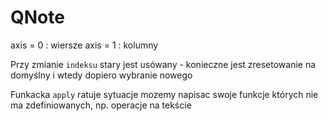 # QNote

axis = 0 : wiersze
axis = 1 : kolumny

Przy zmianie `indeksu` stary jest usówany - konieczne jest zresetowanie na domyślny i wtedy dopiero wybranie nowego

Funkacka `apply` ratuje sytuacje mozemy napisac swoje funkcje których nie ma zdefiniowanych, np. operacje na tekście

